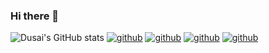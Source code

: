 ### Hi there 👋
![Dusai's GitHub stats](https://github-readme-stats.vercel.app/api?username=Juston007)
[![github](https://img.shields.io/badge/github-Juston007-brightgreen.svg)](https://github.com/Juston007)
[![github](https://img.shields.io/badge/C#-brightgreen.svg)](https://github.com/Juston007)
[![github](https://img.shields.io/badge/Java-green.svg)](https://github.com/Juston007)
[![github](https://img.shields.io/badge/C-yellow.svg)](https://github.com/Juston007)
